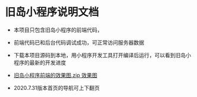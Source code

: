 # 旧岛小程序说明文档


* 本项目只包含旧岛小程序的前端代码，

* 前端代码已和后台代码调试成功，可正常访问服务器数据

* 下载本项目源码到本地，用小程序开发工具打开编译后运行，可以看到旧岛小程序的最新的开发进度

* [旧岛小程序前端的效果图.zip 效果图](https://github.com/Xiao01/old_island/blob/master/旧岛小程序前端的效果图.zip)

* 2020.7.31版本首页的导航可上下翻页

